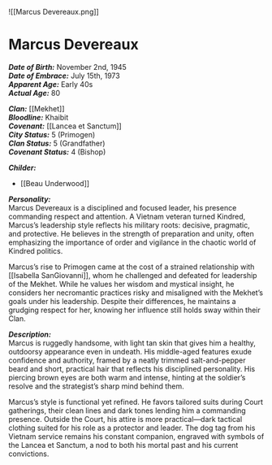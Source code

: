 ![[Marcus Devereaux.png]]
# Marcus Devereaux  
***Date of Birth:*** November 2nd, 1945  
***Date of Embrace:*** July 15th, 1973  
***Apparent Age:*** Early 40s  
***Actual Age:*** 80  

***Clan:*** [[Mekhet]]  
***Bloodline:*** Khaibit  
***Covenant:*** [[Lancea et Sanctum]]  
***City Status:*** 5 (Primogen)  
***Clan Status:*** 5 (Grandfather)  
***Covenant Status:*** 4 (Bishop)  

***Childer:***
* [[Beau Underwood]]

***Personality:***  
Marcus Devereaux is a disciplined and focused leader, his presence commanding respect and attention. A Vietnam veteran turned Kindred, Marcus’s leadership style reflects his military roots: decisive, pragmatic, and protective. He believes in the strength of preparation and unity, often emphasizing the importance of order and vigilance in the chaotic world of Kindred politics.  

Marcus’s rise to Primogen came at the cost of a strained relationship with [[Isabella SanGiovanni]], whom he challenged and defeated for leadership of the Mekhet. While he values her wisdom and mystical insight, he considers her necromantic practices risky and misaligned with the Mekhet’s goals under his leadership. Despite their differences, he maintains a grudging respect for her, knowing her influence still holds sway within their Clan.  

***Description:***  
Marcus is ruggedly handsome, with light tan skin that gives him a healthy, outdoorsy appearance even in undeath. His middle-aged features exude confidence and authority, framed by a neatly trimmed salt-and-pepper beard and short, practical hair that reflects his disciplined personality. His piercing brown eyes are both warm and intense, hinting at the soldier’s resolve and the strategist’s sharp mind behind them.  

Marcus’s style is functional yet refined. He favors tailored suits during Court gatherings, their clean lines and dark tones lending him a commanding presence. Outside the Court, his attire is more practical—dark tactical clothing suited for his role as a protector and leader. The dog tag from his Vietnam service remains his constant companion, engraved with symbols of the Lancea et Sanctum, a nod to both his mortal past and his current convictions.